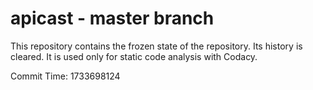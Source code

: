 # apicast - master branch

This repository contains the frozen state of the repository.
Its history is cleared. It is used only for static code
analysis with Codacy.

Commit Time: 1733698124